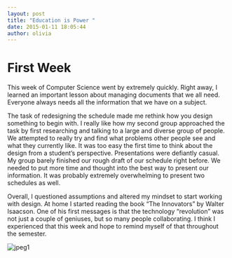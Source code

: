 ```yaml
---
layout: post
title: "Education is Power "
date: 2015-01-11 18:05:44
author: olivia
---
```


# First Week

This week of Computer Science went by extremely quickly. Right away, I learned an important lesson about managing documents that we all need. Everyone always needs all the information that we have on a subject. 

The task of redesigning the schedule made me rethink how you design something to begin with. I really like how my second group approached the task by first researching and talking to a large and diverse group of people. We attempted to really try and find what problems other people see and what they currently like. It was too easy the first time to think about the design from a student’s perspective. Presentations were defiantly casual. My group barely finished our rough draft of our schedule right before. We needed to put more time and thought into the best way to present our information. It was probably extremely overwhelming to present two schedules as well. 

Overall, I questioned assumptions and altered my mindset to start working with design. At home I started reading the book “The Innovators” by Walter Isaacson. One of his first messages is that the technology “revolution” was not just a couple of geniuses, but so many people collaborating. I think I experienced that this week and hope to remind myself of that throughout the semester.  

![jpeg1](http://i.telegraph.co.uk/multimedia/archive/02697/coolio_2697794k.jpg) 